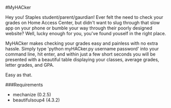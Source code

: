 #MyHACker

Hey you! Staples student/parent/gaurdian! Ever felt the need to check your grades on Home Access Center, but didn't want to slug through that slow app on your phone or bumble your way through their poorly designed website? Well, lucky enough for you, you've found youself in the right place. 

MyHACker makes checking your grades easy and painless with no extra hassle. Simply type 'python myHACker.py username password' into your command line, hit enter, and within just a few short seconds you will be presented with a beautiful table displaying your classes, average grades, letter grades, and GPA.

Easy as that.

###Requirements

* mechanize (0.2.5)
* beautifulsoup4 (4.3.2)